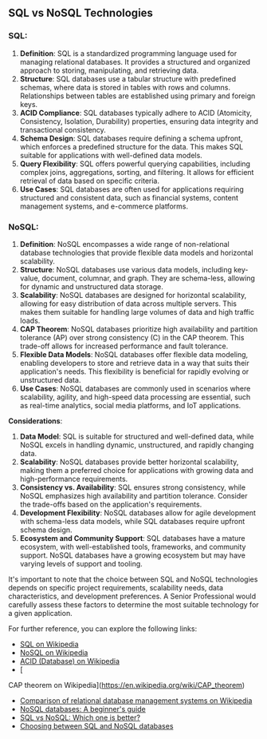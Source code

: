 ## SQL vs NoSQL Technologies

### SQL:
1. **Definition**: SQL is a standardized programming language used for managing relational databases. It provides a structured and organized approach to storing, manipulating, and retrieving data.
2. **Structure**: SQL databases use a tabular structure with predefined schemas, where data is stored in tables with rows and columns. Relationships between tables are established using primary and foreign keys.
3. **ACID Compliance**: SQL databases typically adhere to ACID (Atomicity, Consistency, Isolation, Durability) properties, ensuring data integrity and transactional consistency.
4. **Schema Design**: SQL databases require defining a schema upfront, which enforces a predefined structure for the data. This makes SQL suitable for applications with well-defined data models.
5. **Query Flexibility**: SQL offers powerful querying capabilities, including complex joins, aggregations, sorting, and filtering. It allows for efficient retrieval of data based on specific criteria.
6. **Use Cases**: SQL databases are often used for applications requiring structured and consistent data, such as financial systems, content management systems, and e-commerce platforms.

### NoSQL:
1. **Definition**: NoSQL encompasses a wide range of non-relational database technologies that provide flexible data models and horizontal scalability.
2. **Structure**: NoSQL databases use various data models, including key-value, document, columnar, and graph. They are schema-less, allowing for dynamic and unstructured data storage.
3. **Scalability**: NoSQL databases are designed for horizontal scalability, allowing for easy distribution of data across multiple servers. This makes them suitable for handling large volumes of data and high traffic loads.
4. **CAP Theorem**: NoSQL databases prioritize high availability and partition tolerance (AP) over strong consistency (C) in the CAP theorem. This trade-off allows for increased performance and fault tolerance.
5. **Flexible Data Models**: NoSQL databases offer flexible data modeling, enabling developers to store and retrieve data in a way that suits their application's needs. This flexibility is beneficial for rapidly evolving or unstructured data.
6. **Use Cases**: NoSQL databases are commonly used in scenarios where scalability, agility, and high-speed data processing are essential, such as real-time analytics, social media platforms, and IoT applications.

**Considerations**:
1. **Data Model**: SQL is suitable for structured and well-defined data, while NoSQL excels in handling dynamic, unstructured, and rapidly changing data.
2. **Scalability**: NoSQL databases provide better horizontal scalability, making them a preferred choice for applications with growing data and high-performance requirements.
3. **Consistency vs. Availability**: SQL ensures strong consistency, while NoSQL emphasizes high availability and partition tolerance. Consider the trade-offs based on the application's requirements.
4. **Development Flexibility**: NoSQL databases allow for agile development with schema-less data models, while SQL databases require upfront schema design.
5. **Ecosystem and Community Support**: SQL databases have a mature ecosystem, with well-established tools, frameworks, and community support. NoSQL databases have a growing ecosystem but may have varying levels of support and tooling.

It's important to note that the choice between SQL and NoSQL technologies depends on specific project requirements, scalability needs, data characteristics, and development preferences. A Senior Professional would carefully assess these factors to determine the most suitable technology for a given application.

For further reference, you can explore the following links:

- [SQL on Wikipedia](https://en.wikipedia.org/wiki/SQL)
- [NoSQL on Wikipedia](https://en.wikipedia.org/wiki/NoSQL)
- [ACID (Database) on Wikipedia](https://en.wikipedia.org/wiki/ACID)
- [

CAP theorem on Wikipedia](https://en.wikipedia.org/wiki/CAP_theorem)
- [Comparison of relational database management systems on Wikipedia](https://en.wikipedia.org/wiki/Comparison_of_relational_database_management_systems)
- [NoSQL databases: A beginner's guide](https://www.mongodb.com/nosql-explained)
- [SQL vs NoSQL: Which one is better?](https://www.thegeekstuff.com/2014/01/sql-vs-nosql-db/)
- [Choosing between SQL and NoSQL databases](https://www.digitalocean.com/community/tutorials/sql-vs-nosql-choosing-a-database)

